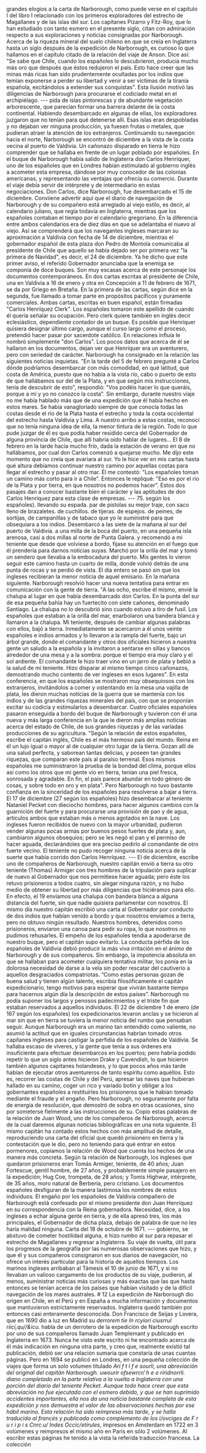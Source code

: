 grandes elogios a la carta de Narborough, como puede verse en el capítulo I del libro I relacionado con los primeros exploradores del estrecho de Magallanes y de las islas del sur. Los capitanes Pizarro y Fitz-Roy, que lo han estudiado con tanto esmero en el presente siglo, citan con admiración respecto a sus exploraciones y noticias consignadas por Narborough. Acerca de la riqueza mineral del suelo chileno en que se creía en Inglaterra hasta un siglo después de la expedición de Narborough, es curioso lo que hallamos en el capítulo citado de la relación del viaje de Anson. Dice así: "Se sabe que Chile, cuando los españoles lo descubrieron, producía mucho más oro que después que éstos redujeron el país. Esto hace creer que las minas más ricas han sido prudentemente ocultadas por los indios que temían exponerse a perder su libertad y venir a ser víctimas de la tiranía española, excitándolos a extender sus conquistas". Esta ilusión motivó las diligencias de Narborough para procurarse el codiciado metal en el archipiélago. --- pida de islas pintorescas y de abundante vegetación arborescente, que parecían formar una barrera delante de la costa continental. Habiendo desembarcado en algunas de ellas, los exploradores juzgaron que no tenían para qué detenerse allí. Esas islas eran despobladas y no dejaban ver ninguna producción, ya fuesen frutas o metales, que pudieran atraer la atención de los extranjeros. Continuando su navegación hacia el norte, Narborough se encontró de diciembre a la vista de la costa vecina al puerto de Valdivia. Un cañonazo disparado en tierra le hizo comprender que se hallaba en frente de un lugar poblado por españoles. En el buque de Narborough había salido de Inglaterra don Carlos Henríquer, uno de los españoles que en Londres habían estimulado al gobierno inglés a acometer esta empresa, dándose por muy conocedor de las colonias americanas, y representando las ventajas que ofrecía su comercio. Durante el viaje debía servir de intérprete y de intermediario en estas negociaciones. Don Carlos, dice Narborough, fue desembarcado el 15 de diciembre. Conviiene advertir aquí que el diario de navegación de Narborough y de su compañero está arreglado al viejo estilo, es decir, al calendario juliano, que regía todavía en Inglaterra, mientras que los españoles contaban el tiempo por el calendario gregoriano. En la diferencia entre ambos calendarios era de diez días en que se adelantaba el nuevo al viejo. Así se comprenderá que los navegantes ingleses marcaran su aproximación a Valdivia con fecha de 14 de diciembre, mientras el gobernador español de esta plaza don Pedro de Montola comunicaba al presidente de Chile que aquello se había dejado ser por primera vez "la primera de Navidad", es decir, el 24 de diciembre. Ya he dicho que este primer aviso, el referido Gobernador anunciaba que la enemiga se componía de doce buques. Son muy escasas acerca de este personaje los documentos contemporáneos. En dos cartas escritas al presidente de Chile, una en Valdivia a 16 de enero y otra en Concepción a 11 de febrero de 1671, se da por Griego en Bretaña. En la primera de las cartas, según dice en la segunda, fue llamado a tomar parte en propósitos pacíficos y puramente comerciales. Ambas cartas, escritas en buen español, están firmadas "Carlos Henríquez Clerk". Los españoles tomaron este apellido de cuando él quería señalar su ocupación. Pero clerk quiere también en inglés decir eclesiástico, dependiente contador de un buque. Es posible que Henríquer quisiera designar último cargo, aunque el curso largo como el proceso, pretendió hacer pasar por sacerdote católico. En relaciones influía le nombró simplemente "don Carlos". Los pocos datos que acerca de él se hallaron en los documentos, dejan ver que Henríquer era un aventurero, pero con seriedad de carácter. Narborough ha consignado en la relación las siguientes noticias inquietas. "En la tarde del 5 de febrero pregunté a Carlos dónde podríamos desembarcar con más comodidad, en qué latitud, qué costa de América, puesto que no había a la vista río, cabo o puerto de esto de que hallábamos sur del de la Plata, y en que según mis instrucciones, tenía de descubrir de esto", respondió: "Vos podéis hacer lo que queráis, porque a mí y yo no conozco la costa". Sin embargo, durante nuestro viaje no me había hablado más que de una expedición que él había hecho en estos mares. Se había vanagloriado siempre de que conocía todas las costas desde el río de la Plata hasta el estrecho y toda la costa occidental del estrecho hasta Valdivia y Lima. A nuestro arribo a estas costas, reconocí que no tenía ninguna idea de ella, la menor tintura de la región. Todo lo que pude juzgar de él es que podía haber residido cerca del Gobernador de alguna provincia de Chile, que allí habría oído hablar de lugares... El 8 de febrero en la tarde hacía mucho frío, dada la estación de verano en que no hallábamos, por cual don Carlos comenzó a quejarse mucho. Me dijo este momento que no creía que avariara al sur. Yo le hice ver en mis cartas hasta qué altura debíamos continuar nuestro camino por aquellas costas para llegar al estrecho y pasar al otro mar. Él me contestó: "Los españoles toman un camino más corto para ir a Chile". Entonces le repliqué: "Eso es por el río de la Plata y por tierra, en que nosotros no podemos hacer". Estos dos pasajes dan a conocer bastante bien el carácter y las aptitudes de don Carlos Henríquez para esta clase de empresas. --- 75. según los españoles). llevando su espada. par de pistolas su mejor traje, con saco lleno de brazaletes. de cuchillos. de tijeras. de espejos. de peines, de sortijas, de campanillas y de tabaco que yo le suministré para que obsequiara a los indios. Desembarcó a las siete de la mañana al sur del puerto de Valdivia. a una milla de la boca del puerto, en una pequeña isla arenosa, casi a dos millas al norte de Punta Galera. y recomendó a mi teniente que desde que volviese a bordo, fijase su atención en el fuego que él prendería para darnos noticias suyas. Marchó por la orilla del mar y tomó un sendero que llevaba a la embocadura del puerto. Mis gentes lo vieron seguir este camino hasta un cuarto de milla, donde volvió detrás de una punta de rocas y se perdió de vista. El día entero se pasó sin que los ingleses recibieran la menor noticia de aquel emisario. En la mañana siguiente. Narborough resolvió hacer una nueva tentativa para entrar en comunicación con la gente de tierra. "A las ocho, escribe él mismo, envié la chalupa al lugar en que había desembarcado don Carlos. En la punta del sur de esa pequeña bahía hay un fuertecito con siete cañones, denominado Santiago. La chalupa no lo descubrió sino cuando estuvo a tiro de fusil. Los españoles que estaban a la orilla del mar, enarbolaron una bandera blanca y llamaron a la chalupa. Mi teniente, después de cambiar algunas palabras con ellos, bajó a tierra. Inmediatamente se acercaron a él unos veinte españoles e indios armados y lo llevaron a la rampla del fuerte, bajo un árbol grande, donde el comandante y otros dos oficiales hicieron a nuestra gente un saludo a la española y la invitaron a sentarse en sillas y bancos alrededor de una mesa y a la sombra: porque el tiempo era muy claro y el sol ardiente. El comandante le hizo traer vino en un jarro de plata y bebió a la salud de mi teniente. Hizo disparar al mismo tiempo cinco cañonazos, demostrando mucho contento de ver ingleses en esos lugares". En esta conferencia, en que los españoles se mostraron muy obsequiosos con los extranjeros, invitándolos a comer y ostentando en la mesa una vajilla de plata, les dieron muchas noticias de la guerra que se mantenía con los indios y de las grandes riquezas minerales del país, con que se proponían excitar su codicia y estimularlos a desembarcar. Cuatro oficiales españoles pasaron enseguida a bordo del buque de Narborough y tuvieron con él una nueva y más larga conferencia en la que le dieron más amplias noticias acerca del estado de Chile, de sus grandes riquezas y de las variadas producciones de su agricultura. "Según la relación de estos españoles, escribe el capitán inglés, Chile es el más hermoso país del mundo. Reina en él un lujo igual o mayor al de cualquier otro lugar de la tierra. Gozan allí de una salud perfecta, y saborean tantas delicias, y poseen tan grandes riquezas, que comparan este país al paraíso terrenal. Esos mismos españoles me suministraron la prueba de la bondad del clima, porque ellos así como los otros que mi gente vio en tierra, tenían una piel fresca, sonrosada y agradable. En fin, el país parece abundar en todo género de cosas, y sobre todo en oro y en plata". Pero Narborough no tuvo bastante confianza en la sinceridad de los españoles para resolverse a bajar a tierra. El 17 de diciembre (27 según los españoles) hizo desembarcar al teniente Nataniel Pecket con dieciocho hombres, para hacer algunos cambios con la guarnición del fuerte y para procurarse una provisión de pan y de agua, artículos ambos que estaban más o menos agotados en la nave. Los ingleses fueron recibidos de nuevo con la mayor urbanidad, pudieron vender algunas pocas armas por buenos pesos fuertes de plata y, aun, cambiaron algunos obsequios; pero se les negó el pan y el permiso de hacer aguada, declarándoles que era preciso pedirlo al comandante de otro fuerte vecino. El teniente no pudo recoger ninguna noticia acerca de la suerte que había corrido don Carlos Henríquez. --- El de diciembre, escribe uno de compañeros de Narborough, nuestro capitán envió a tierra su otro teniente (Thomas) Armiger con tres hombres de la tripulación para suplicar de nuevo al Gobernador que nos permitiese hacer aguada; pero éste los retuvo prisioneros a todos cuatro, sin alegar ninguna razón, y no hubo medio de obtener su libertad por más diligencias que hiciéramos para ello. En efecto, el 19 enviamos una chalupa con bandera blanca a alguna distancia del fuerte, sin que nadie quisiera parlamentar con nosotros. El mismo día nuestro capitán escribió una carta al Gobernador por conducto de dos indios que habían venido a bordo y que nosotros enviamos a tierra, pero no obtuvo ningún resultado. Nuestros hombres, detenidos como prisioneros, enviaron una canoa para pedir su ropa, lo que nosotros no pudimos rehusarles. El empeño de los españoles tendía a apoderarse de nuestro buque, pero el capitán supo evitarlo. La conducta pérfida de los españoles de Valdivia debió producir la más viva irritación en el ánimo de Narborough y de sus compañeros. Sin embargo, la impotencia absoluta en que se hallaban para acometer cualquiera tentativa militar, los ponía en la dolorosa necesidad de darse a la vela sin poder rescatar del cautiverio a aquellos desgraciados compatriotas. “Como estas personas gozan de buena salud y tienen algún talento, escribía filosóficamente el capitán expedicionario, tengo motivos para esperar que vivirán bastante tiempo para hacernos algún día la descripción de estos países”. Narborough no podía suponer los largos y penosos padecimientos y el triste fin que estaban reservados a aquellos individuos. El 22 de diciembre 1 de enero (de 167 según los españoles) los expedicionarios levaron anclas y se hicieron al mar sin que en tierra se tuviera la menor noticia del rumbo que pensaban seguir. Aunque Narborough era un marino tan entendido como valiente, no asumió la actitud que en iguales circunstancias habrían tomado otros capitanes ingleses para castigar la perfidia de los españoles de Valdivia. Se hallaba escaso de víveres, y la gente que tenía a sus órdenes era insuficiente para efectuar desembarcos en los puertos; pero habría podido repetir lo que un siglo antes hicieron Drake y Cavendish, lo que hicieron también algunos capitanes holandeses, y lo que pocos años más tarde habían de ejecutar otros aventureros de tanto espíritu como aquéllos. Esto es, recorrer las costas de Chile y del Perú, apresar las naves que hubieran hallado en su camino, coger un rico y variado botín y obligar a los gobernantes españoles a restituirles los prisioneros que le habían tomado mediante el fraude y el engaño. Pero Narborough, no seguramente por falta de energía de resolución, que demostró de sobra en otras ocasiones, sino por someterse fielmente a las instrucciones de su. Copio estas palabras de la relación de Juan Wood, uno de los compañeros de Narborough, acerca de la cual daremos algunas noticias bibliográficas en una nota siguiente. El mismo capitán ha contado estos hechos con más amplitud de detalle, reproduciendo una carta del oficial que quedó prisionero en tierra y la contestación que le dio, pero no teniendo para qué entrar en estos pormenores, copiamos la relación de Wood que cuenta los hechos de una manera más concreta. Según la relación de Narborough, los ingleses que quedaron prisioneros eran Tomás Armiger, teniente, de 40 años; Juan Fortescue, gentil hombre, de 27 años, y probablemente simple pasajero en la expedición; Hug Coe, trompeta, de 28 años; y Tomis Highwar, intérprete, de 35 años, moro natural de Berbería, pero cristiano. Los documentos españoles desfiguran de la manera lastimosa los nombres de estos individuos. El engaño por los españoles de Valdivia compañero de Narborough está confesado por el mismo presidente don Juan Henríquez en su correspondencia con la Reina gobernadora. Necesidad, dice, a los ingleses a echar alguna gente en tierra, y de ella apresó tres, los más principales, el Gobernador de dicha plaza, debajo de palabra de que no les haría malidad ninguna. Carta del 18 de octubre de 1671. --- gobierno, se abstuvo de cometer hostilidad alguna, e hizo rumbo al sur para repasar el estrecho de Magallanes y regresar a Inglaterra. Su viaje de vuelta, útil para los progresos de la geografía por las numerosas observaciones que hizo, y que él y sus compañeros consignaron en sus diarios de navegación, no ofrece un interés particular para la historia de aquellos tiempos. Los marinos ingleses arribaban al Támesis el 10 de junio de 1671, y si no llevaban un valioso cargamento de los productos de su viaje, pudieron, al menos, suministrar noticias más curiosas y más exactas que las que hasta entonces se tenían acerca de los países que habían visitado y de la difícil navegación de los mares australes. # 12 La expedición de Narborough dio origen en Chile, en el Perú y en España a mucha información y documentos que mantuvieron estrictamente reservados. Inglaterra quedó también por entonces casi enteramente desconocida. Don Francisco de Seijas y Lovera, que en 1690 dio a luz en Madrid su *derrorem tie In rcyiori ciusrrul riici,qu//&#x26;icu.* habla de un derrotero de la expedición de Narborough escrito por uno de sus compañeros llamado Juan Templemant y publicado en Inglaterra en 1673. Nunca he visto este escrito ni he encontrado acerca de él más indicación en ninguna otra parte, y creo que, realmente existió tal publicación, debió ser una relación sumaria que constaría de unas cuantas páginas. Pero en 1694 se publicó en Londres, en una pequeña colección de viajes que forma un solo volumen titulado *Ari f t l f e sourli, una abreviación del original del capitán Narborough. uwourir ofsewrcr/ h e o riridnorrli. diano completado en la parte relativa a la vuelta a Inglaterra con una porción del diario del teniente Pecket. Aunque todo hace creer que esta abreviación no fue ejecutada con el esmero debido, y que se han suprimido accidentes importantes, ella nos da una noticia bastante completa de esta expedición y nos demuestra el valor de las observaciones hechas por ese hábil marino. Esta relación ha sido reimpresa más tarde, y se halla traducida al francés y publicada como complemento de los i/ovciges de F r u r i p i s Cnrc.u/ Indes Occic/etirules*, impresos en Amsterdam en 1722 en 3 volúmenes y reimpresos el mismo año en París en sólo 2 volúmenes. Al escribir estas páginas he tenido a la vista la referida traducción francesa. La colección